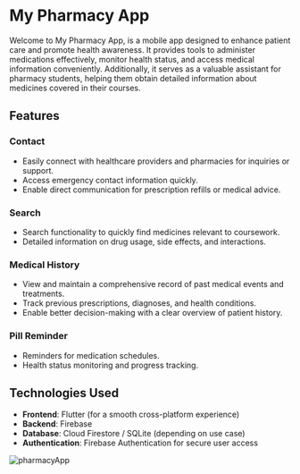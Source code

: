# My Pharmacy App
Welcome to My Pharmacy App, is a mobile app designed to enhance patient care and promote health awareness. It provides tools to administer medications effectively, monitor health status, and access medical information conveniently. Additionally, it serves as a valuable assistant for pharmacy students, helping them obtain detailed information about medicines covered in their courses.

## Features

### Contact  
- Easily connect with healthcare providers and pharmacies for inquiries or support.  
- Access emergency contact information quickly.  
- Enable direct communication for prescription refills or medical advice.  

### Search
- Search functionality to quickly find medicines relevant to coursework.
- Detailed information on drug usage, side effects, and interactions.


### Medical History
- View and maintain a comprehensive record of past medical events and treatments.
- Track previous prescriptions, diagnoses, and health conditions.
- Enable better decision-making with a clear overview of patient history.


### Pill Reminder
- Reminders for medication schedules.
- Health status monitoring and progress tracking.

## Technologies Used

- **Frontend**: Flutter (for a smooth cross-platform experience)
- **Backend**: Firebase 
- **Database**: Cloud Firestore / SQLite (depending on use case)
- **Authentication**: Firebase Authentication for secure user access



![pharmacyApp](https://github.com/user-attachments/assets/ec04fbc2-cdfe-4e77-9cb4-872add9b67da)
